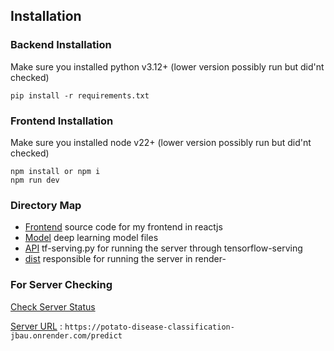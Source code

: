 ## Installation
### Backend Installation
Make sure you installed python v3.12+ (lower version possibly run but did'nt checked)

    pip install -r requirements.txt

### Frontend Installation
Make sure you installed node v22+ (lower version possibly run but did'nt checked)

    npm install or npm i
    npm run dev

### Directory Map
- [Frontend]() source code for my frontend in reactjs
- [Model]() deep learning model files
- [API]() tf-serving.py for running the server through tensorflow-serving
- [dist]() responsible for running the server in render- 

### For Server Checking
[Check Server Status](https://potato-disease-classification-jbau.onrender.com/ping)

[Server URL](https://potato-disease-classification-jbau.onrender.com/predict)
: `https://potato-disease-classification-jbau.onrender.com/predict`

